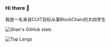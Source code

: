 ### Hi there 👋
我是一名来自CUIT目标从事BlockChain的大四学生
<!-- **Shan-YYYYY/Shan-YYYYY** is a ✨ _special_ ✨ repository because its `README.md` (this file) appears on your GitHub profile.

Here are some ideas to get you started:

- 🔭 I’m currently working on ...
- 🌱 I’m currently learning ...
- 👯 I’m looking to collaborate on ...
- 🤔 I’m looking for help with ...
- 💬 Ask me about ...
- 📫 How to reach me: ...
- 😄 Pronouns: ...
- ⚡ Fun fact: ... -->
 ![Shan's GitHub stats](https://github-readme-stats.vercel.app/api?username=Shan-YYYYY&count_private=true&show_icons=true&theme=tokyonight)


![Top Langs](https://github-readme-stats.vercel.app/api/top-langs/?username=Shan-YYYYY&count_private=true&show_icons=true&theme=tokyonight)
